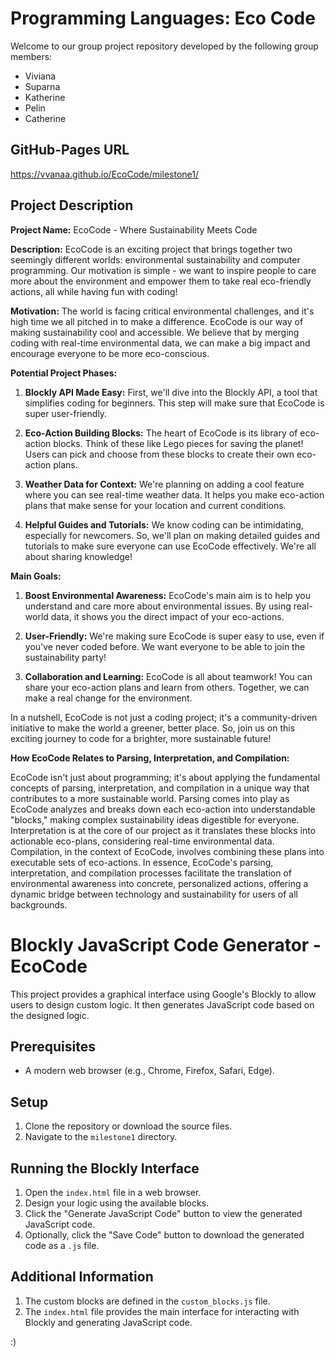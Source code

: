 # Programming Languages: Eco Code
Welcome to our group project repository developed by the following group members:
- Viviana
- Suparna
- Katherine
- Pelin
- Catherine

## GitHub-Pages URL
https://vvanaa.github.io/EcoCode/milestone1/ 
  
## Project Description
**Project Name:** EcoCode - Where Sustainability Meets Code

**Description:**
EcoCode is an exciting project that brings together two seemingly different worlds: environmental sustainability and computer programming. Our motivation is simple - we want to inspire people to care more about the environment and empower them to take real eco-friendly actions, all while having fun with coding!

**Motivation:**
The world is facing critical environmental challenges, and it's high time we all pitched in to make a difference. EcoCode is our way of making sustainability cool and accessible. We believe that by merging coding with real-time environmental data, we can make a big impact and encourage everyone to be more eco-conscious.

**Potential Project Phases:**

1. **Blockly API Made Easy:** First, we'll dive into the Blockly API, a tool that simplifies coding for beginners. This step will make sure that EcoCode is super user-friendly.

2. **Eco-Action Building Blocks:** The heart of EcoCode is its library of eco-action blocks. Think of these like Lego pieces for saving the planet! Users can pick and choose from these blocks to create their own eco-action plans.

3. **Weather Data for Context:** We're planning on adding a cool feature where you can see real-time weather data. It helps you make eco-action plans that make sense for your location and current conditions.

4. **Helpful Guides and Tutorials:** We know coding can be intimidating, especially for newcomers. So, we'll plan on making detailed guides and tutorials to make sure everyone can use EcoCode effectively. We're all about sharing knowledge!

**Main Goals:**
1. **Boost Environmental Awareness:** EcoCode's main aim is to help you understand and care more about environmental issues. By using real-world data, it shows you the direct impact of your eco-actions.

2. **User-Friendly:** We're making sure EcoCode is super easy to use, even if you've never coded before. We want everyone to be able to join the sustainability party!

3. **Collaboration and Learning:** EcoCode is all about teamwork! You can share your eco-action plans and learn from others. Together, we can make a real change for the environment.

In a nutshell, EcoCode is not just a coding project; it's a community-driven initiative to make the world a greener, better place. So, join us on this exciting journey to code for a brighter, more sustainable future! 


**How EcoCode Relates to Parsing, Interpretation, and Compilation:**

EcoCode isn't just about programming; it's about applying the fundamental concepts of parsing, interpretation, and compilation in a unique way that contributes to a more sustainable world. Parsing comes into play as EcoCode analyzes and breaks down each eco-action into understandable "blocks," making complex sustainability ideas digestible for everyone. Interpretation is at the core of our project as it translates these blocks into actionable eco-plans, considering real-time environmental data. Compilation, in the context of EcoCode, involves combining these plans into executable sets of eco-actions. In essence, EcoCode's parsing, interpretation, and compilation processes facilitate the translation of environmental awareness into concrete, personalized actions, offering a dynamic bridge between technology and sustainability for users of all backgrounds.

# Blockly JavaScript Code Generator - EcoCode

This project provides a graphical interface using Google's Blockly to allow users to design custom logic. It then generates JavaScript code based on the designed logic.

## Prerequisites

- A modern web browser (e.g., Chrome, Firefox, Safari, Edge).

## Setup

1. Clone the repository or download the source files.
2. Navigate to the `milestone1` directory.

## Running the Blockly Interface

1. Open the `index.html` file in a web browser.
2. Design your logic using the available blocks.
3. Click the "Generate JavaScript Code" button to view the generated JavaScript code.
4. Optionally, click the "Save Code" button to download the generated code as a `.js` file.

## Additional Information
1. The custom blocks are defined in the `custom_blocks.js` file.
2. The `index.html` file provides the main interface for interacting with Blockly and generating JavaScript code.

:)
